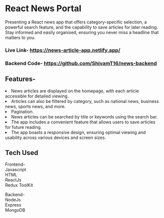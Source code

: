 # React News Portal

Presenting a React news app that offers category-specific selection, a powerful search feature, and the capability to save articles for later reading. Stay informed and easily organised, ensuring you never miss a headline that matters to you.

### Live Link- https://news-article-app.netlify.app/
### Backend Code- https://github.com/ShivamT16/news-backend

## Features-

<li> News articles are displayed on the homepage, with each article accessible for detailed viewing.
<li> Articles can also be filtered by category, such as national news, business news, sports news, and more.
<li> Pagination.
<li> News articles can be searched by title or keywords using the search bar.
<li> The app includes a convenient feature that allows users to save articles for future reading.
<li> The app boasts a responsive design, ensuring optimal viewing and usability across various devices and screen sizes.

## Tech Used

Frontend-  
Javascript  
HTML  
ReactJs  
Redux ToolKit  

Backend-  
NodeJs  
Express  
MongoDB  